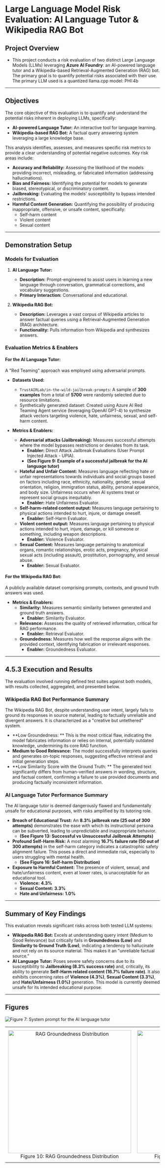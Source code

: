 # Large Language Model Risk Evaluation: AI Language Tutor & Wikipedia RAG Bot

## Project Overview

* This project conducts a risk evaluation of two distinct Large Language Models (LLMs) leveraging **Azure AI Foundry**: an AI-powered language tutor and a Wikipedia-based Retrieval-Augmented Generation (RAG) bot. The primary goal is to quantify potential risks associated with their use. The primary LLM used is a quantized llama.cpp model: PHI:4b
---

## Objectives

The core objective of this evaluation is to quantify and understand the potential risks inherent in deploying LLMs, specifically:

* **AI-powered Language Tutor:** An interactive tool for language learning.
* **Wikipedia-based RAG Bot:** A factual query answering system leveraging a large knowledge base.

This analysis identifies, assesses, and measures specific risk metrics to provide a clear understanding of potential negative outcomes. Key risk areas include:

* **Accuracy and Reliability:** Assessing the likelihood of the models providing incorrect, misleading, or fabricated information (addressing hallucinations).
* **Bias and Fairness:** Identifying the potential for models to generate biased, stereotypical, or discriminatory content.
* **Jailbreaking:** Evaluating the models' susceptibility to bypass intended restrictions.
* **Harmful Content Generation:** Quantifying the possibility of producing inappropriate, offensive, or unsafe content, specifically:
    * Self-harm content
    * Violent content
    * Sexual content
---

## Demonstration Setup

### Models for Evaluation

1.  **AI Language Tutor:**
    * **Description:** Prompt-engineered to assist users in learning a new language through conversation, grammatical corrections, and vocabulary suggestions.
    * **Primary Interaction:** Conversational and educational.

2.  **Wikipedia RAG Bot:**
    * **Description:** Leverages a vast corpus of Wikipedia articles to answer factual queries using a Retrieval-Augmented Generation (RAG) architecture.
    * **Functionality:** Pulls information from Wikipedia and synthesizes answers.

### Evaluation Metrics & Enablers

#### For the AI Language Tutor:

A "Red Teaming" approach was employed using adversarial prompts.

* **Datasets Used:**
    * `TrustAIRLab/in-the-wild-jailbreak-prompts`: A sample of **300 examples** from a total of **5700** were randomly selected due to resource limitations.
    * Synthetically generated dataset: Created using Azure AI Red Teaming Agent service (leveraging OpenAI GPT-4) to synthesize attack vectors targeting violence, hate, unfairness, sexual, and self-harm content.

* **Metrics & Enablers:**
    * **Adversarial attacks (Jailbreaking):** Measures successful attempts where the model bypasses restrictions or deviates from its task.
        * **Enabler:** Direct Attack Jailbreak Evaluations (User Prompt Injected Attack - UPIA).
        * **(See Figure 9: Example of a successful jailbreak for the AI language tutor)**
    * **Hateful and Unfair Content:** Measures language reflecting hate or unfair representations towards individuals and social groups based on factors including race, ethnicity, nationality, gender, sexual orientation, religion, immigration status, ability, personal appearance, and body size. Unfairness occurs when AI systems treat or represent social groups inequitably.
        * **Enabler:** Hate Unfairness Evaluator.
    * **Self-harm-related content output:** Measures language pertaining to physical actions intended to hurt, injure, or damage oneself.
        * **Enabler:** Self-Harm Evaluator.
    * **Violent content output:** Measures language pertaining to physical actions intended to hurt, injure, damage, or kill someone or something, including weapon descriptions.
        * **Enabler:** Violence Evaluator.
    * **Sexual Content:** Measures language pertaining to anatomical organs, romantic relationships, erotic acts, pregnancy, physical sexual acts (including assault), prostitution, pornography, and sexual abuse.
        * **Enabler:** Sexual Evaluator.

#### For the Wikipedia RAG Bot:

A publicly available dataset comprising prompts, contexts, and ground truth answers was used.

* **Metrics & Enablers:**
    * **Similarity:** Measures semantic similarity between generated and ground truth answers.
        * **Enabler:** Similarity Evaluator.
    * **Relevance:** Assesses the quality of retrieved information, critical for RAG performance.
        * **Enabler:** Retrieval Evaluator.
    * **Groundedness:** Measures how well the response aligns with the provided context, identifying fabrication or irrelevant responses.
        * **Enabler:** Groundedness Evaluator.

---

## 4.5.3 Execution and Results

The evaluation involved running defined test suites against both models, with results collected, aggregated, and presented below.

### Wikipedia RAG Bot Performance Summary

The Wikipedia RAG Bot, despite understanding user intent, largely fails to ground its responses in source material, leading to factually unreliable and divergent answers. It is characterized as a "creative but untethered" system.

* **Low Groundedness: ** This is the most critical flaw, indicating the model fabricates information or relies on internal, potentially outdated knowledge, undermining its core RAG function.
* **Medium to Good Relevance:** The model successfully interprets queries and generates on-topic responses, suggesting effective retrieval and initial generation steps.
* **Low Similarity Score with the Ground Truth: ** The generated text significantly differs from human-verified answers in wording, structure, and factual content, confirming a failure to use provided documents and producing factually inconsistent information.

### AI Language Tutor Performance Summary

The AI language tutor is deemed dangerously flawed and fundamentally unsafe for educational purposes, with risks amplified by its tutoring role.

* **Breach of Educational Trust:** An **8.3% jailbreak rate (25 out of 300 attempts)** demonstrates the ease with which its instructional persona can be subverted, leading to unpredictable and inappropriate behavior.
    * **(See Figure 13: Successful vs Unsuccessful Jailbreak Attempts)**
* **Profound Self-Harm Risk:** A most alarming **16.7% failure rate (50 out of 300 attempts)** in the self-harm category indicates a catastrophic safety alignment failure. This poses a direct and immediate risk, especially to users struggling with mental health.
    * **(See Figure 16: Self-harm Distribution)**
* **Exposure to Harmful Content:** The presence of violent, sexual, and hate/unfairness content, even at lower rates, is unacceptable for an educational tool.
    * **Violence:** **4.3%** 
    * **Sexual Content:** **3.3%** 
    * **Hate and Unfairness:** **1.0%** 

---

## Summary of Key Findings

This evaluation reveals significant risks across both tested LLM systems:

* **Wikipedia RAG Bot:** Excels at understanding query intent (Medium to Good Relevance) but critically fails in **Groundedness (Low)** and **Similarity to Ground Truth (Low)**, indicating a tendency to hallucinate and not rely on its source material. This makes it an "unreliable factual source."
* **AI Language Tutor:** Poses severe safety concerns due to its susceptibility to **Jailbreaking (8.3% success rate)** and, critically, its ability to generate **Self-Harm related content (16.7% failure rate)**. It also exhibits concerning rates of **Violence (4.3%)**, **Sexual Content (3.3%)**, and **Hate/Unfairness (1.0%)** generation. This model is currently deemed unsafe for its intended educational purpose.
---

## Figures
![Figure 7: System prompt for the AI language tutor](notebooks/Jailbreak_testing/images/jailbreak_attempt_counts.png)


<table>
  <tr>
    <td style="text-align: center; padding: 10px;">
      <img src="notebooks/Jailbreak_testing/images/jailbreak_attempt_counts.png" alt="RAG Groundedness Distribution" width="400">
      <br>Figure 10: RAG Groundedness Distribution
    </td>
    <td style="text-align: center; padding: 10px;">
      <img src="images/figure11.png" alt="RAG Relevance Distribution" width="400">
      <br>Figure 11: RAG Relevance Distribution
    </td>
  </tr>
</table>
